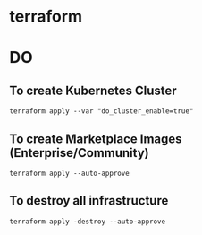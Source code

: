 # terraform

# DO

## To create Kubernetes Cluster
`terraform apply --var "do_cluster_enable=true"`

## To create Marketplace Images (Enterprise/Community)    
`terraform apply --auto-approve`

## To destroy all infrastructure
`terraform apply -destroy --auto-approve`
